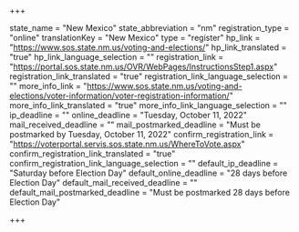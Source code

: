 +++

state_name = "New Mexico"
state_abbreviation = "nm"
registration_type = "online"
translationKey = "New Mexico"
type = "register"
hp_link = "https://www.sos.state.nm.us/voting-and-elections/"
hp_link_translated = "true"
hp_link_language_selection = ""
registration_link = "https://portal.sos.state.nm.us/OVR/WebPages/InstructionsStep1.aspx"
registration_link_translated = "true"
registration_link_language_selection = ""
more_info_link = "https://www.sos.state.nm.us/voting-and-elections/voter-information/voter-registration-information/"
more_info_link_translated = "true"
more_info_link_language_selection = ""
ip_deadline = ""
online_deadline = "Tuesday, October 11, 2022"
mail_received_deadline = ""
mail_postmarked_deadline = "Must be postmarked by Tuesday, October 11, 2022"
confirm_registration_link = "https://voterportal.servis.sos.state.nm.us/WhereToVote.aspx"
confirm_registration_link_translated = "true"
confirm_registration_link_language_selection = ""
default_ip_deadline = "Saturday before Election Day"
default_online_deadline = "28 days before Election Day"
default_mail_received_deadline = ""
default_mail_postmarked_deadline = "Must be postmarked 28 days before Election Day"

+++